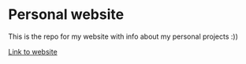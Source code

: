 # Personal website

This is the repo for my website with info about my personal projects :))

[Link to website](https://stofffe.github.io/personal-website/)
